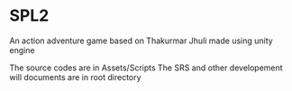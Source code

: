 # SPL2
An action adventure game based on Thakurmar Jhuli made using unity engine

The source codes are in Assets/Scripts
The SRS and other developement will documents are in root directory
